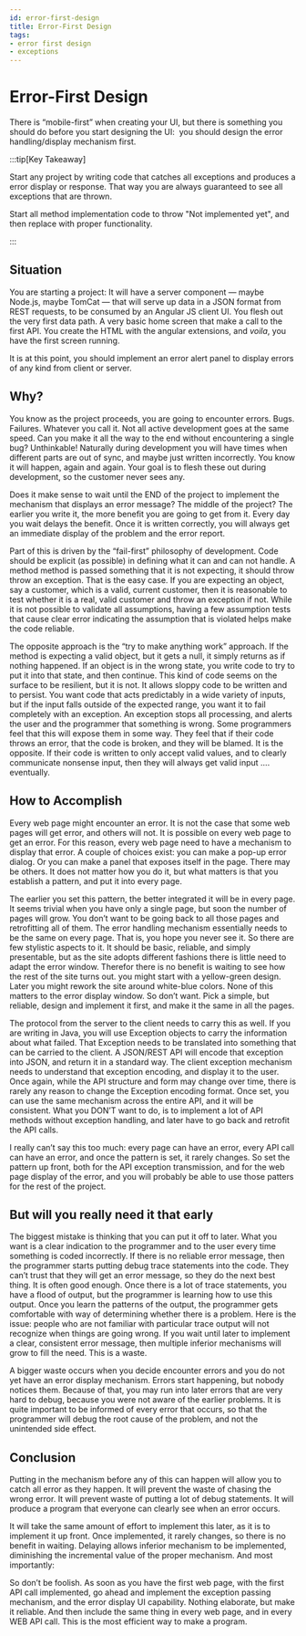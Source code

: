 ```yaml
---
id: error-first-design
title: Error-First Design
tags:
- error first design
- exceptions
---
```

#  Error-First Design

There is “mobile-first” when creating your UI, but there is something you should do before you start designing the UI:  you should design the error handling/display mechanism first.

:::tip[Key Takeaway]

Start any project by writing code that catches all exceptions and produces a error display or response.  That way you are always guaranteed to see all exceptions that are thrown.

Start all method implementation code to throw "Not implemented yet", and then replace with proper functionality.

:::

## Situation

You are starting a project: It will have a server component — maybe Node.js, maybe TomCat — that will serve up data in a JSON format from REST requests, to be consumed by an Angular JS client UI. You flesh out the very first data path. A very basic home screen that make a call to the first API. You create the HTML with the angular extensions, and _voila_, you have the first screen running.  

It is at this point, you should implement an error alert panel to display errors of any kind from client or server.

## Why?

You know as the project proceeds, you are going to encounter errors. Bugs. Failures. Whatever you call it. Not all active development goes at the same speed. Can you make it all the way to the end without encountering a single bug? Unthinkable! Naturally during development you will have times when different parts are out of sync, and maybe just written incorrectly. You know it will happen, again and again. Your goal is to flesh these out during development, so the customer never sees any. 

Does it make sense to wait until the END of the project to implement the mechanism that displays an error message? The middle of the project? The earlier you write it, the more benefit you are going to get from it. Every day you wait delays the benefit. Once it is written correctly, you will always get an immediate display of the problem and the error report.  

Part of this is driven by the “fail-first” philosophy of development. Code should be explicit (as possible) in defining what it can and can not handle. A method method is passed something that it is not expecting, it should throw throw an exception. That is the easy case. If you are expecting an object, say a customer, which is a valid, current customer, then it is reasonable to test whether it is a real, valid customer and throw an exception if not. While it is not possible to validate all assumptions, having a few assumption tests that cause clear error indicating the assumption that is violated helps make the code reliable.  

The opposite approach is the “try to make anything work” approach. If the method is expecting a valid object, but it gets a null, it simply returns as if nothing happened. If an object is in the wrong state, you write code to try to put it into that state, and then continue. This kind of code seems on the surface to be resilient, but it is not. It allows sloppy code to be written and to persist. You want code that acts predictably in a wide variety of inputs, but if the input falls outside of the expected range, you want it to fail completely with an exception. An exception stops all processing, and alerts the user and the programmer that something is wrong. Some programmers feel that this will expose them in some way. They feel that if their code throws an error, that the code is broken, and they will be blamed. It is the opposite. If their code is written to only accept valid values, and to clearly communicate nonsense input, then they will always get valid input …. eventually.

## How to Accomplish

Every web page might encounter an error. It is not the case that some web pages will get error, and others will not. It is possible on every web page to get an error. For this reason, every web page need to have a mechanism to display that error. A couple of choices exist: you can make a pop-up error dialog. Or you can make a panel that exposes itself in the page. There may be others. It does not matter how you do it, but what matters is that you establish a pattern, and put it into every page.  

The earlier you set this pattern, the better integrated it will be in every page. It seems trivial when you have only a single page, but soon the number of pages will grow. You don’t want to be going back to all those pages and retrofitting all of them. The error handling mechanism essentially needs to be the same on every page. That is, you hope you never see it. So there are few stylistic aspects to it. It should be basic, reliable, and simply presentable, but as the site adopts different fashions there is little need to adapt the error window. Therefor there is no benefit is waiting to see how the rest of the site turns out. you might start with a yellow-green design. Later you might rework the site around white-blue colors. None of this matters to the error display window. So don’t want. Pick a simple, but reliable, design and implement it first, and make it the same in all the pages. 

The protocol from the server to the client needs to carry this as well. If you are writing in Java, you will use Exception objects to carry the information about what failed. That Exception needs to be translated into something that can be carried to the client. A JSON/REST API will encode that exception into JSON, and return it in a standard way. The client exception mechanism needs to understand that exception encoding, and display it to the user. Once again, while the API structure and form may change over time, there is rarely any reason to change the Exception encoding format. Once set, you can use the same mechanism across the entire API, and it will be consistent. What you DON’T want to do, is to implement a lot of API methods without exception handling, and later have to go back and retrofit the API calls.  

I really can’t say this too much: every page can have an error, every API call can have an error, and once the pattern is set, it rarely changes. So set the pattern up front, both for the API exception transmission, and for the web page display of the error, and you will probably be able to use those patters for the rest of the project.

## But will you really need it that early

The biggest mistake is thinking that you can put it off to later. What you want is a clear indication to the programmer and to the user every time something is coded incorrectly. If there is no reliable error message, then the programmer starts putting debug trace statements into the code. They can’t trust that they will get an error message, so they do the next best thing. It is often good enough. Once there is a lot of trace statements, you have a flood of output, but the programmer is learning how to use this output. Once you learn the patterns of the output, the programmer gets comfortable with way of determining whether there is a problem. Here is the issue: people who are not familiar with particular trace output will not recognize when things are going wrong. If you wait until later to implement a clear, consistent error message, then multiple inferior mechanisms will grow to fill the need. This is a waste.  

A bigger waste occurs when you decide encounter errors and you do not yet have an error display mechanism. Errors start happening, but nobody notices them. Because of that, you may run into later errors that are very hard to debug, because you were not aware of the earlier problems. It is quite important to be informed of every error that occurs, so that the programmer will debug the root cause of the problem, and not the unintended side effect.

## Conclusion

Putting in the mechanism before any of this can happen will allow you to catch all error as they happen. It will prevent the waste of chasing the wrong error. It will prevent waste of putting a lot of debug statements. It will produce a program that everyone can clearly see when an error occurs.  

It will take the same amount of effort to implement this later, as it is to implement it up front. Once implemented, it rarely changes, so there is no benefit in waiting. Delaying allows inferior mechanism to be implemented, diminishing the incremental value of the proper mechanism. And most importantly:

So don’t be foolish. As soon as you have the first web page, with the first API call implemented, go ahead and implement the exception passing mechanism, and the error display UI capability. Nothing elaborate, but make it reliable. And then include the same thing in every web page, and in every WEB API call. This is the most efficient way to make a program.